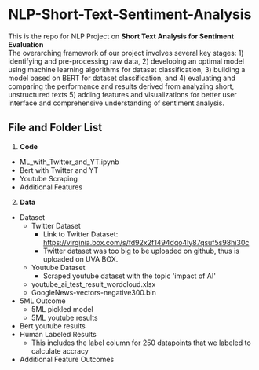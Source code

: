 # NLP-Short-Text-Sentiment-Analysis

This is the repo for NLP Project on **Short Text Analysis for Sentiment Evaluation**\
The overarching framework of our project involves several key stages: 1) identifying and pre-processing
raw data, 2) developing an optimal model using machine learning algorithms for dataset classification, 3)
building a model based on BERT for dataset classification, and 4) evaluating and comparing the performance
and results derived from analyzing short, unstructured texts 5) adding features and visualizations for better
user interface and comprehensive understanding of sentiment analysis.

## File and Folder List
1. **Code**
  - ML_with_Twitter_and_YT.ipynb
  - Bert with Twitter and YT
  - Youtube Scraping
  - Additional Features

2. **Data**
  - Dataset
    - Twitter Dataset
      - Link to Twitter Dataset: https://virginia.box.com/s/fd92x2f1494dqo4ly87qsuf5s98hi30c
      - Twitter dataset was too big to be uploaded on github, thus is uploaded on UVA BOX.
    - Youtube Dataset
      - Scraped youtube dataset with the topic 'impact of AI'
    - youtube_ai_test_result_wordcloud.xlsx
    - GoogleNews-vectors-negative300.bin
  - 5ML Outcome
    - 5ML pickled model
    - 5ML youtube results
  - Bert youtube results
  - Human Labeled Results
    - This includes the label column for 250 datapoints that we labeled to calculate accracy
  - Additional Feature Outcomes
